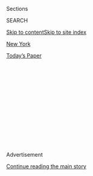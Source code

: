 <div id="app">

<div>

<div>

<div>

<div class="NYTAppHideMasthead css-1q2w90k e1suatyy0">

<div class="section css-ui9rw0 e1suatyy2">

<div class="css-eph4ug er09x8g0">

<div class="css-6n7j50">

</div>

<span class="css-1dv1kvn">Sections</span>

<div class="css-10488qs">

<span class="css-1dv1kvn">SEARCH</span>

</div>

[Skip to content](#site-content)[Skip to site index](#site-index)

</div>

<div id="masthead-section-label" class="css-1wr3we4 eaxe0e00">

[New
York](https://www.nytimes3xbfgragh.onion/section/nyregion)

</div>

<div class="css-10698na e1huz5gh0">

</div>

</div>

<div id="masthead-bar-one" class="section hasLinks css-15hmgas e1csuq9d3">

<div class="css-uqyvli e1csuq9d0">

</div>

<div class="css-1uqjmks e1csuq9d1">

</div>

<div class="css-9e9ivx">

[](https://myaccount.nytimes3xbfgragh.onion/auth/login?response_type=cookie&client_id=vi)

</div>

<div class="css-1bvtpon e1csuq9d2">

[Today’s
Paper](https://www.nytimes3xbfgragh.onion/section/todayspaper)

</div>

</div>

</div>

</div>

<div data-aria-hidden="false">

<div id="site-content" data-role="main">

<div>

<div class="css-1aor85t" style="opacity:0.000000001;z-index:-1;visibility:hidden">

<div class="css-1hqnpie">

<div class="css-epjblv">

<span class="css-17xtcya">[New
York](/section/nyregion)</span><span class="css-x15j1o">|</span><span class="css-fwqvlz">Hells
Angels Accused in Brazen Killing of Rival Biker Gang
Leader</span>

</div>

<div class="css-k008qs">

<div class="css-1iwv8en">

<span class="css-18z7m18"></span>

<div>

</div>

</div>

<span class="css-1n6z4y">https://nyti.ms/2OMrVDr</span>

<div class="css-1705lsu">

<div class="css-4xjgmj">

<div class="css-4skfbu" data-role="toolbar" data-aria-label="Social Media Share buttons, Save button, and Comments Panel with current comment count" data-testid="share-tools">

  - 
  - 
  - 
  - 
    
    <div class="css-6n7j50">
    
    </div>

  - 

</div>

</div>

</div>

</div>

</div>

</div>

<div id="NYT_TOP_BANNER_REGION" class="css-13pd83m">

</div>

<div id="top-wrapper" class="css-1sy8kpn">

<div id="top-slug" class="css-l9onyx">

Advertisement

</div>

[Continue reading the main
story](#after-top)

<div class="ad top-wrapper" style="text-align:center;height:100%;display:block;min-height:250px">

<div id="top" class="place-ad" data-position="top" data-size-key="top">

</div>

</div>

<div id="after-top">

</div>

</div>

<div>

<div id="sponsor-wrapper" class="css-1hyfx7x">

<div id="sponsor-slug" class="css-19vbshk">

Supported by

</div>

[Continue reading the main
story](#after-sponsor)

<div id="sponsor" class="ad sponsor-wrapper" style="text-align:center;height:100%;display:block">

</div>

<div id="after-sponsor">

</div>

</div>

<div class="css-186x18t">

</div>

<div class="css-1vkm6nb ehdk2mb0">

# Hells Angels Accused in Brazen Killing of Rival Biker Gang Leader

</div>

The execution-style slaying was retribution for an earlier attack on the
Hells Angels clubhouse in the Bronx, the police said.

<div class="css-79elbk" data-testid="photoviewer-wrapper">

<div class="css-z3e15g" data-testid="photoviewer-wrapper-hidden">

</div>

<div class="css-1a48zt4 ehw59r15" data-testid="photoviewer-children">

![<span class="css-16f3y1r e13ogyst0" data-aria-hidden="true">The Hells
Angels headquarters on Longstreet Avenue in the Throgs Neck neighborhood
of the Bronx on
Wednesday.</span><span class="css-cnj6d5 e1z0qqy90" itemprop="copyrightHolder"><span class="css-1ly73wi e1tej78p0">Credit...</span><span><span>Desiree
Rios for The New York
Times</span></span></span>](https://static01.graylady3jvrrxbe.onion/images/2020/07/22/nyregion/22hellsangels01-sub/merlin_174843645_5c2443a2-8fab-4a0b-a50e-2988ba7b2859-articleLarge.jpg?quality=75&auto=webp&disable=upscale)

</div>

</div>

<div class="css-18e8msd">

<div class="css-vp77d3 epjyd6m0">

<div class="css-1baulvz">

By <span class="css-1baulvz" itemprop="name">Ed Shanahan</span> and
[<span class="css-1baulvz last-byline" itemprop="name">William K.
Rashbaum</span>](https://www.nytimes3xbfgragh.onion/by/william-k-rashbaum)

</div>

</div>

  - 
    
    <div class="css-ld3wwf e16638kd2">
    
    July 22,
    2020
    
    </div>

  - 
    
    <div class="css-4xjgmj">
    
    <div class="css-d8bdto" data-role="toolbar" data-aria-label="Social Media Share buttons, Save button, and Comments Panel with current comment count" data-testid="share-tools">
    
      - 
      - 
      - 
      - 
        
        <div class="css-6n7j50">
        
        </div>
    
      - 
    
    </div>
    
    </div>

</div>

</div>

<div class="section meteredContent css-1r7ky0e" name="articleBody" itemprop="articleBody">

<div class="css-1fanzo5 StoryBodyCompanionColumn">

<div class="css-53u6y8">

Two beefy men in black T-shirts come through a gate onto a residential
block in the Bronx, one after another. It is a quiet May afternoon. As
they cross the street, the front doors of a Jeep Cherokee parked nearby
open.

Two men in dark hoodies get out from either side, lift pistols and begin
shooting. The gunmen chase one of the fleeing men in black down the
block, firing until he falls to the ground, and after as well. Then they
head back toward the S.U.V. and leave.

The victim of the execution-style killing, which was captured on a
security camera, was a local building superintendent named Frank Rosado,
who, according to the police, was also the leader of the Bronx chapter
of the Pagans motorcycle gang.

On Wednesday, two members of a rival gang, the Hells Angels, and a third
man were charged in the brazen slaying, which officials said was
retribution for the Pagans shooting up a Bronx building the Angels moved
into last year after they sold their longtime Manhattan clubhouse.

</div>

</div>

<div class="css-1fanzo5 StoryBodyCompanionColumn">

<div class="css-53u6y8">

That shooting, on Jan. 2, was meant as the opposite of a friendly
welcome, the police said.<span class="css-8l6xbc evw5hdy0"> </span>

“The Hells Angels moved from Manhattan to the Bronx,” Lt. William S.
O’Toole, the commander of the Police Department’s Bronx Homicide Squad
said. “So the Pagans want to show them, ‘We’re the Bronx Pagans. We’re
the motorcycle club.’”

</div>

</div>

<div class="css-79elbk" data-testid="photoviewer-wrapper">

<div class="css-z3e15g" data-testid="photoviewer-wrapper-hidden">

</div>

<div class="css-1a48zt4 ehw59r15" data-testid="photoviewer-children">

![<span class="css-16f3y1r e13ogyst0" data-aria-hidden="true">An image
from surveillance video footage captured two gunmen carrying out an
execution-style killing in the
Bronx. </span><span class="css-cnj6d5 e1z0qqy90" itemprop="copyrightHolder"><span class="css-1ly73wi e1tej78p0">Credit...</span><span>New
York Police
Department</span></span>](https://static01.graylady3jvrrxbe.onion/images/2020/07/22/nyregion/22hellsangels2/22hellsangels2-articleLarge.jpg?quality=75&auto=webp&disable=upscale)

</div>

</div>

<div class="css-1fanzo5 StoryBodyCompanionColumn">

<div class="css-53u6y8">

The attack on the Angels’ new headquarters — a former American Legion
hall in the Throgs Neck section — rattled the neighborhood. The hail of
gunfire was the first sign for many local residents that the infamous
biker gang, which has a history of crime and violence, was moving in,
the district manager of the local community board said on Wednesday.

“We were hoping they would be good neighbors,” the district manager,
Matthew Cruz, said. The shooting, he added, indicated that the club
would not be “a welcome addition” to the area.

The Angels soon began plotting their revenge, Lieutenant O’Toole said.
Five months later, on May 2, Mr. Rosado, 51, the reputed Pagans leader,
was gunned down at 3:20 p.m. on Holland Avenue in the Allerton section,
near the Mace Avenue apartment building where he lived and was the
super.

</div>

</div>

<div class="css-1fanzo5 StoryBodyCompanionColumn">

<div class="css-53u6y8">

On Tuesday, the police arrested Frank Tatulli, 58, and Anthony
Destefano, 27, both of the Bronx, and Sayanon Thongthawath, 29, of
Queens, in Mr. Rosado’s killing, officials said. Mr. Tatulli was
arrested at his home, the police said. It was not immediately clear
where the other two men were taken into custody.

Mr. Tatulli, who is known as Loose Cannon, and Mr. Thongthawath, who is
known as Andy, are Hells Angels members, Lieutenant O’Toole said.

Mr. Destefano belongs to Satan’s Soldiers, a gang that is considered a
feeder outfit for the Angels, and he aspired to rise into the ranks of
the better known gang, the lieutenant said. Mr. Tatulli and Mr.
Thongthawath had long criminal histories, he said.

All three were charged on Wednesday with second-degree murder,
manslaughter and criminal possession of a weapon, the police said.
Officials did not identify which of the three were the gunmen. They all
were waiting to be formally charged before a judge on Wednesday night.

The Angels’ New York City chapter relocated to the Bronx last year after
selling its building on East Third Street in Manhattan, which the group
[had occupied
since 1969](https://www.nytimes3xbfgragh.onion/2007/02/01/nyregion/01angels.html),
for around $8 million, according to property records.

After the sale, the gang bought around a half-dozen properties in and
around Throgs Neck, a quiet, residential neighborhood near the water.
The acquisitions included the new clubhouse on Longstreet Avenue that
was shot up in January. Several gang members live in the area,
Lieutenant O’Toole said.

Both the Angels and the Pagans have chapters in cities across the United
States, although it is unclear how robust their organizations are over
all. Investigators executing a search warrant at the Throgs Neck
clubhouse were told that the group had only about 15 active members in
the Bronx.

</div>

</div>

<div class="css-1fanzo5 StoryBodyCompanionColumn">

<div class="css-53u6y8">

The two motorcycle gangs have clashed elsewhere over the years, and even
at times [in the New York City
area](https://www.nytimes3xbfgragh.onion/2002/05/29/nyregion/bikers-take-plea-deal-in-fight-with-hells-angels.html),
but Lieutenant O’Toole said that relations had been mostly peaceful
between their chapters in the city — until January.

At this point, he added, tensions between them appear to remain high. He
noted that the police recovered four handguns and three shotguns when
the accused men were arrested on Tuesday.

The arrests came after an investigation by detectives from Bronx
Homicide and the 49th Precinct that included painstakingly compiling
surveillance video footage from dozens of spots along the roughly
20-minute route the gunmen followed after fleeing the shooting scene —
including from city buses they passed — and examining cellphone-location
data, Lieutenant O’Toole said.

On Wednesday, Mr. Rosado’s daughter Brittany Rosado said the arrests
were an answer to the family’s prayers, but bittersweet nonetheless.

Ms. Rosado described her father as a “kind spirit” and a “beautiful
soul” whose death had “left a hole that can never be filled.”

She also said she was unaware of any involvement he might have had with
a motorcycle gang or what role that might have played in his killing.

“We don’t know anything about that,” she said.

Matthew Haag contributed reporting, and Alain Delaquérière contributed
research.

</div>

</div>

</div>

<div>

</div>

<div>

</div>

<div>

</div>

<div>

<div id="bottom-wrapper" class="css-1ede5it">

<div id="bottom-slug" class="css-l9onyx">

Advertisement

</div>

[Continue reading the main
story](#after-bottom)

<div id="bottom" class="ad bottom-wrapper" style="text-align:center;height:100%;display:block;min-height:90px">

</div>

<div id="after-bottom">

</div>

</div>

</div>

</div>

</div>

## Site Index

<div>

</div>

## Site Information Navigation

  - [© <span>2020</span> <span>The New York Times
    Company</span>](https://help.nytimes3xbfgragh.onion/hc/en-us/articles/115014792127-Copyright-notice)

<!-- end list -->

  - [NYTCo](https://www.nytco.com/)
  - [Contact
    Us](https://help.nytimes3xbfgragh.onion/hc/en-us/articles/115015385887-Contact-Us)
  - [Work with us](https://www.nytco.com/careers/)
  - [Advertise](https://nytmediakit.com/)
  - [T Brand Studio](http://www.tbrandstudio.com/)
  - [Your Ad
    Choices](https://www.nytimes3xbfgragh.onion/privacy/cookie-policy#how-do-i-manage-trackers)
  - [Privacy](https://www.nytimes3xbfgragh.onion/privacy)
  - [Terms of
    Service](https://help.nytimes3xbfgragh.onion/hc/en-us/articles/115014893428-Terms-of-service)
  - [Terms of
    Sale](https://help.nytimes3xbfgragh.onion/hc/en-us/articles/115014893968-Terms-of-sale)
  - [Site
    Map](https://spiderbites.nytimes3xbfgragh.onion)
  - [Help](https://help.nytimes3xbfgragh.onion/hc/en-us)
  - [Subscriptions](https://www.nytimes3xbfgragh.onion/subscription?campaignId=37WXW)

</div>

</div>

</div>

</div>
